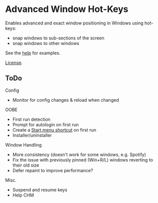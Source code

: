 Advanced Window Hot-Keys
========================

Enables advanced and exact window positioning in Windows using hot-keys:

* snap windows to sub-sections of the screen
* snap windows to other windows

See the [help](index.html) for examples.

[License](LICENSE.txt).

ToDo
-----------

Config
- Monitor for config changes & reload when changed

OOBE
- First run detection
- Prompt for autologin on first run
- Create a [Start menu shortcut](https://learn.microsoft.com/en-us/windows/win32/shell/links) on first run
- Installer/uninstaller

Window Handling
- More consistency (doesn't work for some windows, e.g. Spotify)
- Fix the issue with previously pinned (Win+R/L) windows reverting to their old size
- Defer repaint to improve performance?

Misc.
- Suspend and resume keys
- Help CHM
